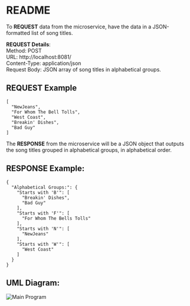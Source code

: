 # README

To **REQUEST** data from the microservice, have the data in a JSON-formatted list of song titles.  

**REQUEST Details**:  
Method: POST  
URL: http://localhost:8081/  
Content-Type: application/json  
Request Body: JSON array of song titles in alphabetical groups.  

## **REQUEST Example**  
```
[
  "NewJeans",
  "For Whom The Bell Tolls",
  "West Coast",
  "Breakin' Dishes",
  "Bad Guy"
]
```
The **RESPONSE** from the microservice will be a JSON object that outputs the song titles grouped in alphabetical groups, in alphabetical order.  

## **RESPONSE Example**:
```
{
  "Alphabetical Groups:": {
    "Starts with 'B'": [
      "Breakin' Dishes",
      "Bad Guy"
    ],
    "Starts with 'F'": [
      "For Whom The Bells Tolls"
    ],
    "Starts with 'N'": [
      "NewJeans"
    ],
    "Starts with 'W'": [
      "West Coast"
    ]
  }
}
```
## **UML Diagram**:
![Main Program](https://github.com/user-attachments/assets/3cdee321-d03f-4501-9c5d-1d01dfb6d034)
